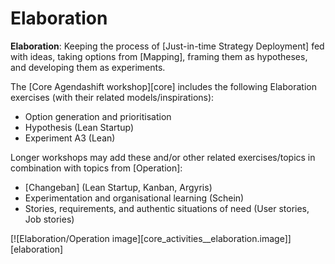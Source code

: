 # Elaboration

**Elaboration**: Keeping the process of [Just-in-time Strategy Deployment] fed with ideas, taking options from [Mapping], framing them as hypotheses, and developing them as experiments.

The [Core Agendashift workshop][core] includes the following Elaboration exercises (with their related models/inspirations):

  * Option generation and prioritisation
  * Hypothesis (Lean Startup)
  * Experiment A3 (Lean)

Longer workshops may add these and/or other related exercises/topics in combination with topics from [Operation]:

  * [Changeban] \(Lean Startup, Kanban, Argyris)
  * Experimentation and organisational learning (Schein)
  * Stories, requirements, and authentic situations of need (User stories, Job stories)

[![Elaboration/Operation image][core_activities__elaboration.image]][elaboration]
